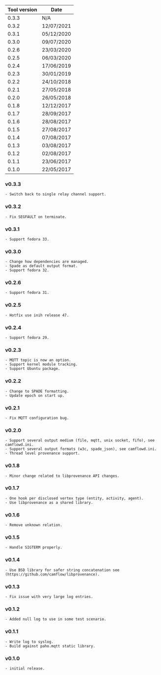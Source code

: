 | Tool version    | Date       |
| --------------- | ---------- |
| 0.3.3           | N/A        |
| 0.3.2           | 12/07/2021 |
| 0.3.1           | 05/12/2020 |
| 0.3.0           | 09/07/2020 |
| 0.2.6           | 23/03/2020 |
| 0.2.5           | 06/03/2020 |
| 0.2.4           | 17/06/2019 |
| 0.2.3           | 30/01/2019 |
| 0.2.2           | 24/10/2018 |
| 0.2.1           | 27/05/2018 |
| 0.2.0           | 26/05/2018 |
| 0.1.8           | 12/12/2017 |
| 0.1.7           | 28/09/2017 |
| 0.1.6           | 28/08/2017 |
| 0.1.5           | 27/08/2017 |
| 0.1.4           | 07/08/2017 |
| 0.1.3           | 03/08/2017 |
| 0.1.2           | 02/08/2017 |
| 0.1.1           | 23/06/2017 |
| 0.1.0           | 22/05/2017 |

### v0.3.3
```
- Switch back to single relay channel support.
```

### v0.3.2
```
- Fix SEGFAULT on terminate.
```

### v0.3.1
```
- Support fedora 33.
```

### v0.3.0
```
- Change how dependencies are managed.
- Spade as default output format.
- Support fedora 32.
```

### v0.2.6
```
- Support fedora 31.
```

### v0.2.5
```
- Hotfix use inih release 47.
```

### v0.2.4
```
- Support fedora 29.
```

### v0.2.3
```
- MQTT topic is now an option.
- Support kernel module tracking.
- Support Ubuntu package.
```

### v0.2.2
```
- Change to SPADE formatting.
- Update epoch on start up.
```

### v0.2.1
```
- Fix MQTT configuration bug.
```

### v0.2.0
```
- Support several output medium (file, mqtt, unix socket, fifo), see camflowd.ini.
- Support several output formats (w3c, spade_json), see camflowd.ini.
- Thread level provenance support.
```

### v0.1.8
```
- Minor change related to libprovenance API changes.
```

### v0.1.7
```
- One hook per disclosed vertex type (entity, activity, agent).
- Use libprovenance as a shared library.
```

### v0.1.6
```
- Remove unknown relation.
```

### v0.1.5
```
- Handle SIGTERM properly.
```

### v0.1.4
```
- Use BSD library for safer string concatenation see (https://github.com/camflow/libprovenance).
```

### v0.1.3
```
- Fix issue with very large log entries.
```

### v0.1.2
```
- Added null log to use in some test scenario.
```

### v0.1.1
```
- Write log to syslog.
- Build against paho.mqtt static library.
```

### v0.1.0
```
- initial release.
```
